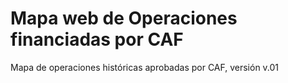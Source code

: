 # Mapa web de Operaciones financiadas por CAF
Mapa de operaciones históricas aprobadas por CAF, versión v.01
